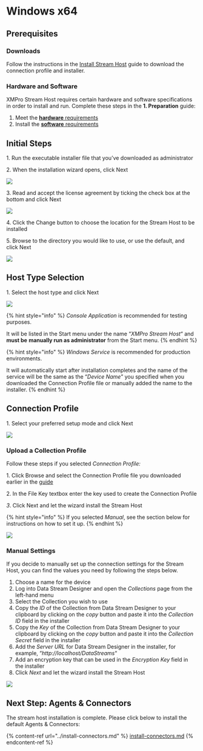 # Windows x64

## Prerequisites

### **Downloads**

Follow the instructions in the [Install Stream Host](./) guide to download the connection profile and installer.

### **Hardware and Software**

XMPro Stream Host requires certain hardware and software specifications in order to install and run. Complete these steps in the **1. Preparation** guide:

1. Meet the [**hardware** requirements](../../../installation/1.-preparation.md#hardware-requirements)
2. Install the [**software** requirements](../../../installation/1.-preparation.md#software-requirements)

## Initial Steps

1\. Run the executable installer file that you’ve downloaded as administrator

2\. When the installation wizard opens, click Next

![](<../../../.gitbook/assets/image (726).png>)

3\. Read and accept the license agreement by ticking the check box at the bottom and click Next

![](<../../../.gitbook/assets/image (241).png>)

4\. Click the Change button to choose the location for the Stream Host to be installed

5\. Browse to the directory you would like to use, or use the default, and click Next

![](<../../../.gitbook/assets/image (178).png>)

## Host Type Selection

1\. Select the host type and click Next

![](<../../../.gitbook/assets/image (665).png>)

{% hint style="info" %}
_Console Application_ is recommended for testing purposes.

It will be listed in the Start menu under the name “_XMPro Stream Host_“ and **must be** **manually run as administrator** from the Start menu.
{% endhint %}

{% hint style="info" %}
_Windows Service_ is recommended for production environments.

It will automatically start after installation completes and the name of the service will be the same as the “_Device Name_” you specified when you downloaded the Connection Profile file or manually added the name to the installer.
{% endhint %}

## Connection Profile

1\. Select your preferred setup mode and click Next

![](<../../../.gitbook/assets/image (552).png>)

### Upload a Collection Profile

Follow these steps if you selected _Connection Profile:_

1\. Click Browse and select the Connection Profile file you downloaded earlier in the [guide](./)

2\. In the File Key textbox enter the key used to create the Connection Profile

_3_. Click Next and let the wizard install the Stream Host

{% hint style="info" %}
If you selected _Manual_, see the section below for instructions on how to set it up.
{% endhint %}

![](<../../../.gitbook/assets/image (713).png>)

### Manual Settings

If you decide to manually set up the connection settings for the Stream Host, you can find the values you need by following the steps below.

1. Choose a name for the device
2. Log into Data Stream Designer and open the _Collections_ page from the left-hand menu
3. Select the Collection you wish to use
4. Copy the _ID_ of the Collection from Data Stream Designer to your clipboard by clicking on the _copy_ button and paste it into the _Collection ID_ field in the installer
5. Copy the _Key_ of the Collection from Data Stream Designer to your clipboard by clicking on the _copy_ button and paste it into the _Collection Secret_ field in the installer
6. Add the _Server URL_ for Data Stream Designer in the installer, for example, “_http://localhost/DataStreams_“
7. Add an encryption key that can be used in the _Encryption Key_ field in the installer
8. Click _Next_ and let the wizard install the Stream Host

![](<../../../.gitbook/assets/image (1391).png>)

## Next Step: Agents & Connectors

The stream host installation is complete. Please click below to install the default Agents & Connectors:

{% content-ref url="../install-connectors.md" %}
[install-connectors.md](../install-connectors.md)
{% endcontent-ref %}
